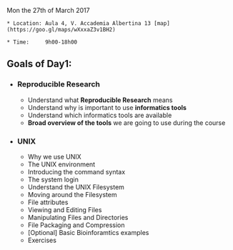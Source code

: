 Mon the 27th of March 2017

    * Location: Aula 4, V. Accademia Albertina 13 [map](https://goo.gl/maps/wXxxaZ3v1BH2)

    * Time:     9h00-18h00

## Goals of Day1:

* ### Reproducible Research
    * Understand what **Reproducible Research** means
    * Understand why is important to use **informatics tools**
    * Understand which informatics tools are available
    * **Broad overview of the tools** we are going to use during the course

* ### UNIX
    * Why we use UNIX
    * The UNIX environment
    * Introducing the command syntax
    * The system login
    * Understand the UNIX Filesystem
    * Moving around the Filesystem
    * File attributes
    * Viewing and Editing Files
    * Manipulating Files and Directories
    * File Packaging and Compression
    * [Optional] Basic Bioinforamtics examples
    * Exercises

